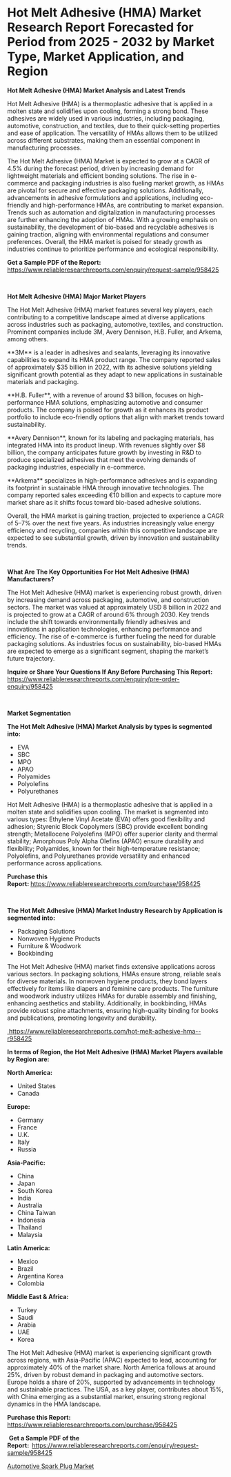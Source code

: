 <p><h1>Hot Melt Adhesive (HMA) Market Research Report Forecasted for Period from 2025 -  2032 by Market Type, Market Application, and Region</h1></p><p><strong>Hot Melt Adhesive (HMA) Market Analysis and Latest Trends</strong></p>
<p><p>Hot Melt Adhesive (HMA) is a thermoplastic adhesive that is applied in a molten state and solidifies upon cooling, forming a strong bond. These adhesives are widely used in various industries, including packaging, automotive, construction, and textiles, due to their quick-setting properties and ease of application. The versatility of HMAs allows them to be utilized across different substrates, making them an essential component in manufacturing processes.</p><p>The Hot Melt Adhesive (HMA) Market is expected to grow at a CAGR of 4.5% during the forecast period, driven by increasing demand for lightweight materials and efficient bonding solutions. The rise in e-commerce and packaging industries is also fueling market growth, as HMAs are pivotal for secure and effective packaging solutions. Additionally, advancements in adhesive formulations and applications, including eco-friendly and high-performance HMAs, are contributing to market expansion. Trends such as automation and digitalization in manufacturing processes are further enhancing the adoption of HMAs. With a growing emphasis on sustainability, the development of bio-based and recyclable adhesives is gaining traction, aligning with environmental regulations and consumer preferences. Overall, the HMA market is poised for steady growth as industries continue to prioritize performance and ecological responsibility.</p></p>
<p><strong>Get a Sample PDF of the Report:&nbsp;</strong> <a href="https://www.reliableresearchreports.com/enquiry/request-sample/958425?utm_campaign=2098&utm_medium=2&utm_source=Github&utm_content=ia&utm_term=21032025&utm_id=hot-melt-adhesive-hma">https://www.reliableresearchreports.com/enquiry/request-sample/958425</a></p>
<p>&nbsp;</p>
<p><strong>Hot Melt Adhesive (HMA) Major Market Players</strong></p>
<p><p>The Hot Melt Adhesive (HMA) market features several key players, each contributing to a competitive landscape aimed at diverse applications across industries such as packaging, automotive, textiles, and construction. Prominent companies include 3M, Avery Dennison, H.B. Fuller, and Arkema, among others.</p><p>**3M** is a leader in adhesives and sealants, leveraging its innovative capabilities to expand its HMA product range. The company reported sales of approximately $35 billion in 2022, with its adhesive solutions yielding significant growth potential as they adapt to new applications in sustainable materials and packaging.</p><p>**H.B. Fuller**, with a revenue of around $3 billion, focuses on high-performance HMA solutions, emphasizing automotive and consumer products. The company is poised for growth as it enhances its product portfolio to include eco-friendly options that align with market trends toward sustainability.</p><p>**Avery Dennison**, known for its labeling and packaging materials, has integrated HMA into its product lineup. With revenues slightly over $8 billion, the company anticipates future growth by investing in R&D to produce specialized adhesives that meet the evolving demands of packaging industries, especially in e-commerce.</p><p>**Arkema** specializes in high-performance adhesives and is expanding its footprint in sustainable HMA through innovative technologies. The company reported sales exceeding €10 billion and expects to capture more market share as it shifts focus toward bio-based adhesive solutions.</p><p>Overall, the HMA market is gaining traction, projected to experience a CAGR of 5–7% over the next five years. As industries increasingly value energy efficiency and recycling, companies within this competitive landscape are expected to see substantial growth, driven by innovation and sustainability trends.</p></p>
<p>&nbsp;</p>
<p><strong>What Are The Key Opportunities For Hot Melt Adhesive (HMA) Manufacturers?</strong></p>
<p><p>The Hot Melt Adhesive (HMA) market is experiencing robust growth, driven by increasing demand across packaging, automotive, and construction sectors. The market was valued at approximately USD 8 billion in 2022 and is projected to grow at a CAGR of around 6% through 2030. Key trends include the shift towards environmentally friendly adhesives and innovations in application technologies, enhancing performance and efficiency. The rise of e-commerce is further fueling the need for durable packaging solutions. As industries focus on sustainability, bio-based HMAs are expected to emerge as a significant segment, shaping the market’s future trajectory.</p></p>
<p><strong>Inquire or Share Your Questions If Any Before Purchasing This Report:</strong> <a href="https://www.reliableresearchreports.com/enquiry/pre-order-enquiry/958425?utm_campaign=2098&utm_medium=2&utm_source=Github&utm_content=ia&utm_term=21032025&utm_id=hot-melt-adhesive-hma">https://www.reliableresearchreports.com/enquiry/pre-order-enquiry/958425</a></p>
<p>&nbsp;</p>
<p><strong>Market Segmentation</strong></p>
<p><strong>The Hot Melt Adhesive (HMA) Market Analysis by types is segmented into:</strong></p>
<p><ul><li>EVA</li><li>SBC</li><li>MPO</li><li>APAO</li><li>Polyamides</li><li>Polyolefins</li><li>Polyurethanes</li></ul></p>
<p><p>Hot Melt Adhesive (HMA) is a thermoplastic adhesive that is applied in a molten state and solidifies upon cooling. The market is segmented into various types: Ethylene Vinyl Acetate (EVA) offers good flexibility and adhesion; Styrenic Block Copolymers (SBC) provide excellent bonding strength; Metallocene Polyolefins (MPO) offer superior clarity and thermal stability; Amorphous Poly Alpha Olefins (APAO) ensure durability and flexibility; Polyamides, known for their high-temperature resistance; Polyolefins, and Polyurethanes provide versatility and enhanced performance across applications.</p></p>
<p><strong>Purchase this Report:&nbsp;</strong><a href="https://www.reliableresearchreports.com/purchase/958425?utm_campaign=2098&utm_medium=2&utm_source=Github&utm_content=ia&utm_term=21032025&utm_id=hot-melt-adhesive-hma">https://www.reliableresearchreports.com/purchase/958425</a></p>
<p>&nbsp;</p>
<p><strong>The Hot Melt Adhesive (HMA) Market Industry Research by Application is segmented into:</strong></p>
<p><ul><li>Packaging Solutions</li><li>Nonwoven Hygiene Products</li><li>Furniture & Woodwork</li><li>Bookbinding</li></ul></p>
<p><p>The Hot Melt Adhesive (HMA) market finds extensive applications across various sectors. In packaging solutions, HMAs ensure strong, reliable seals for diverse materials. In nonwoven hygiene products, they bond layers effectively for items like diapers and feminine care products. The furniture and woodwork industry utilizes HMAs for durable assembly and finishing, enhancing aesthetics and stability. Additionally, in bookbinding, HMAs provide robust spine attachments, ensuring high-quality binding for books and publications, promoting longevity and durability.</p></p>
<p><a href="https://www.reliableresearchreports.com/hot-melt-adhesive-hma--r958425?utm_campaign=2098&utm_medium=2&utm_source=Github&utm_content=ia&utm_term=21032025&utm_id=hot-melt-adhesive-hma">&nbsp;https://www.reliableresearchreports.com/hot-melt-adhesive-hma--r958425</a></p>
<p><strong>In terms of Region, the Hot Melt Adhesive (HMA) Market Players available by Region are:</strong></p>
<p>
    <p> <strong> North America: </strong>
        <ul>
            <li>United States</li>
            <li>Canada</li>
        </ul>
        </p> 
    <p> <strong> Europe: </strong>
        <ul>
            <li>Germany</li>
            <li>France</li>
            <li>U.K.</li>
            <li>Italy</li>
            <li>Russia</li>
        </ul>
        </p> 
    <p> <strong> Asia-Pacific: </strong>
        <ul>
            <li>China</li>
            <li>Japan</li>
            <li>South Korea</li>
            <li>India</li>
            <li>Australia</li>
            <li>China Taiwan</li>
            <li>Indonesia</li>
            <li>Thailand</li>
            <li>Malaysia</li>
        </ul>
        </p> 
    <p> <strong> Latin America: </strong>
        <ul>
            <li>Mexico</li>
            <li>Brazil</li>
            <li>Argentina Korea</li>
            <li>Colombia</li>
        </ul>
        </p> 
    <p> <strong> Middle East & Africa: </strong>
        <ul>
            <li>Turkey</li>
            <li>Saudi</li>
            <li>Arabia</li>
            <li>UAE</li>
            <li>Korea</li>
        </ul>
    </p>
    </p>
<p><p>The Hot Melt Adhesive (HMA) market is experiencing significant growth across regions, with Asia-Pacific (APAC) expected to lead, accounting for approximately 40% of the market share. North America follows at around 25%, driven by robust demand in packaging and automotive sectors. Europe holds a share of 20%, supported by advancements in technology and sustainable practices. The USA, as a key player, contributes about 15%, with China emerging as a substantial market, ensuring strong regional dynamics in the HMA landscape.</p></p>
<p><strong>Purchase this Report: </strong><a href="https://www.reliableresearchreports.com/purchase/958425?utm_campaign=2098&utm_medium=2&utm_source=Github&utm_content=ia&utm_term=21032025&utm_id=hot-melt-adhesive-hma">https://www.reliableresearchreports.com/purchase/958425</a></p>
<p>&nbsp;<strong>Get a Sample PDF of the Report:&nbsp;&nbsp;</strong><a href="https://www.reliableresearchreports.com/enquiry/request-sample/958425?utm_campaign=2098&utm_medium=2&utm_source=Github&utm_content=ia&utm_term=21032025&utm_id=hot-melt-adhesive-hma">https://www.reliableresearchreports.com/enquiry/request-sample/958425</a></p>
<p><strong></strong></p>
<p><p><a href="https://github.com/RickHolmes3/Market-Research-Report-List-7/blob/main/automotive-spark-plug-market.md?utm_campaign=2098&utm_medium=2&utm_source=Github&utm_content=ia&utm_term=21032025&utm_id=hot-melt-adhesive-hma">Automotive Spark Plug Market</a></p></p>